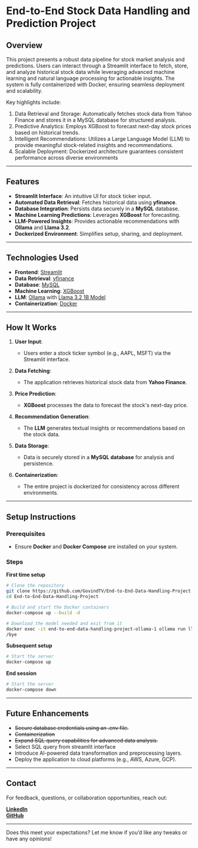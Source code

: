 # **End-to-End Stock Data Handling and Prediction Project**

## **Overview**
This project presents a robust data pipeline for stock market analysis and predictions. Users can interact through a Streamlit interface to fetch, store, and analyze historical stock data while leveraging advanced machine learning and natural language processing for actionable insights. The system is fully containerized with Docker, ensuring seamless deployment and scalability.

Key highlights include:

1. Data Retrieval and Storage: Automatically fetches stock data from Yahoo Finance and stores it in a MySQL database for structured analysis.
2. Predictive Analytics: Employs XGBoost to forecast next-day stock prices based on historical trends.
3. Intelligent Recommendations: Utilizes a Large Language Model (LLM) to provide meaningful stock-related insights and recommendations.
4. Scalable Deployment: Dockerized architecture guarantees consistent performance across diverse environments

---

## **Features**
- **Streamlit Interface**: An intuitive UI for stock ticker input.
- **Automated Data Retrieval**: Fetches historical data using **yfinance**.
- **Database Integration**: Persists data securely in a **MySQL** database.
- **Machine Learning Predictions**: Leverages **XGBoost** for forecasting.
- **LLM-Powered Insights**: Provides actionable recommendations with **Ollama** and **Llama 3.2**.
- **Dockerized Environment**: Simplifies setup, sharing, and deployment.

---

## **Technologies Used**
- **Frontend**: [Streamlit](https://streamlit.io/)
- **Data Retrieval**: [yfinance](https://pypi.org/project/yfinance/)
- **Database**: [MySQL](https://www.mysql.com/)
- **Machine Learning**: [XGBoost](https://xgboost.readthedocs.io/)
- **LLM**: [Ollama](https://ollama.com/) with [Llama 3.2 1B Model](https://ai.meta.com/blog/meta-llama-3-1/)
- **Containerization**: [Docker](https://www.docker.com/)

---

## **How It Works**
1. **User Input**:
   - Users enter a stock ticker symbol (e.g., AAPL, MSFT) via the Streamlit interface.

2. **Data Fetching**:
   - The application retrieves historical stock data from **Yahoo Finance**.

3. **Price Prediction**:
   - **XGBoost** processes the data to forecast the stock's next-day price.

4. **Recommendation Generation**:
   - The **LLM** generates textual insights or recommendations based on the stock data.

5. **Data Storage**:
   - Data is securely stored in a **MySQL database** for analysis and persistence.

6. **Containerization**:
   - The entire project is dockerized for consistency across different environments.

---

## **Setup Instructions**

### Prerequisites
- Ensure **Docker** and **Docker Compose** are installed on your system.

### Steps
**First time setup**
```bash
# Clone the repository
git clone https://github.com/GovindTV/End-to-End-Data-Handling-Project.git
cd End-to-End-Data-Handling-Project

# Build and start the Docker containers
docker-compose up --build -d

# Download the model needed and exit from it
docker exec -it end-to-end-data-handling-project-ollama-1 ollama run llama3.2:1b
/bye

```

**Subsequent setup**
```bash
# Start the server
docker-compose up
```

**End session**
```bash
# Start the server
docker-compose down
```

---

## **Future Enhancements**
- ~~Secure database credentials using an .env file.~~
- ~~Containerization~~
- ~~Expand SQL query capabilities for advanced data analysis.~~
- Select SQL query from streamlit interface
- Introduce AI-powered data transformation and preprocessing layers.
- Deploy the application to cloud platforms (e.g., AWS, Azure, GCP).

---

## **Contact**
For feedback, questions, or collaboration opportunities, reach out:

[**LinkedIn**](https://linkedin.com/in/govindtv)  
[**GitHub**](https://github.com/GovindTV)

---

Does this meet your expectations? Let me know if you’d like any tweaks or have any opinions!